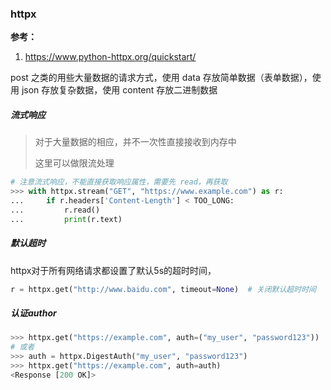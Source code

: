### httpx

**参考：**

1. https://www.python-httpx.org/quickstart/



post 之类的用些大量数据的请求方式，使用 data 存放简单数据（表单数据），使用 json 存放复杂数据，使用 content 存放二进制数据



##### 流式响应

> 对于大量数据的相应，并不一次性直接接收到内存中
>
> 这里可以做限流处理

```python
# 注意流式响应，不能直接获取响应属性，需要先 read，再获取
>>> with httpx.stream("GET", "https://www.example.com") as r:
...     if r.headers['Content-Length'] < TOO_LONG:
...         r.read()
...         print(r.text)
```



##### 默认超时

httpx对于所有网络请求都设置了默认5s的超时时间，

```python
r = httpx.get("http://www.baidu.com", timeout=None)  # 关闭默认超时时间
```



##### 认证author	

```python
>>> httpx.get("https://example.com", auth=("my_user", "password123"))
# 或者
>>> auth = httpx.DigestAuth("my_user", "password123")
>>> httpx.get("https://example.com", auth=auth)
<Response [200 OK]>
```







